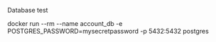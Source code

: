 Database test

docker run --rm --name account_db -e POSTGRES_PASSWORD=mysecretpassword -p 5432:5432 postgres